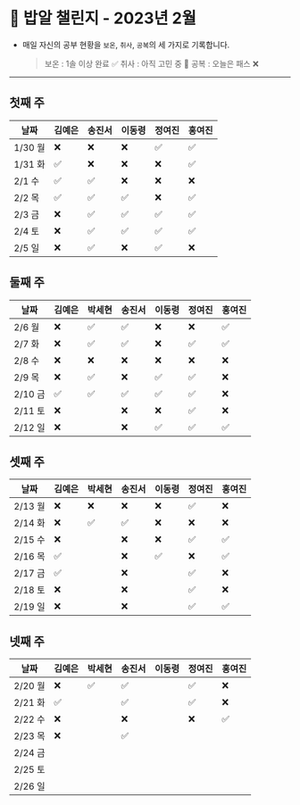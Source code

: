 # 🍚 밥알 챌린지 - 2023년 2월
- 매일 자신의 공부 현황을 `보온`, `취사`, `공복`의 세 가지로 기록합니다.
    
    > 보온 : 1솔 이상 완료 ✅
    취사 : 아직 고민 중 🤔
    공복 : 오늘은 패스 ❌
---

## 첫째 주
**날짜**|김예은|송진서|이동령|정여진|홍여진
---|---|---|---|---|---
1/30 월|❌|❌|❌|✅|✅
1/31 화|✅|❌|❌|❌|✅
2/1 수|✅|✅|❌|❌|❌
2/2 목|✅|✅|✅|❌|✅
2/3 금|❌ |✅|✅|✅|✅
2/4 토|❌ |✅|✅|✅|✅
2/5 일|❌ |✅|❌ |✅|❌

## 둘째 주
**날짜**|김예은|박세현|송진서|이동령|정여진|홍여진
---|---|---|---|---|---|---
2/6 월|❌ |✅|✅|❌|❌|✅
2/7 화|❌ |✅|✅ |❌|✅| ✅
2/8 수|❌ |❌|❌ |❌|❌|❌
2/9 목|❌  |✅|❌|✅ |✅|❌
2/10 금|✅ |✅|✅|✅|✅|❌
2/11 토|❌ | |❌ |❌|✅|❌
2/12 일|❌ | |❌ |✅|✅|✅

## 셋째 주
**날짜**|김예은|박세현|송진서|이동령|정여진|홍여진
---|---|---|---|---|---|---
2/13 월|❌|❌|❌|❌|✅|❌
2/14 화|❌|✅|✅|❌|❌|❌
2/15 수|❌| |❌ |❌|✅|✅
2/16 목|✅| |❌ |✅|❌|✅
2/17 금|✅ | |❌ | |✅|❌
2/18 토|❌ | |❌ | |✅|❌
2/19 일|❌ | |❌ | |✅|✅

## 넷째 주
**날짜**|김예은|박세현|송진서|이동령|정여진|홍여진
---|---|---|---|---|---|---
2/20 월|❌ |✅|✅ | |✅|❌
2/21 화|✅ | |✅ | |✅| ❌
2/22 수|❌ | |❌ | |❌|✅
2/23 목|❌ | |✅ | | |
2/24 금| | | | | |
2/25 토| | | | | |
2/26 일| | | | |  |
